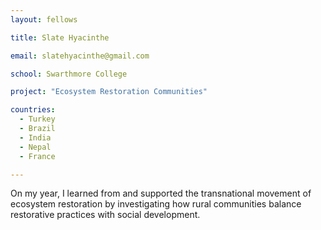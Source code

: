 ```yaml
---
layout: fellows

title: Slate Hyacinthe

email: slatehyacinthe@gmail.com

school: Swarthmore College

project: "Ecosystem Restoration Communities"

countries:
  - Turkey
  - Brazil
  - India
  - Nepal
  - France

---
```


On my year, I learned from and supported the transnational movement of ecosystem restoration by investigating how rural communities balance restorative practices with social development.
